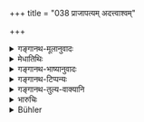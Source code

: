 +++
title = "038 प्राजापत्यम् अदत्त्वाश्वम्"

+++

<details><summary>गङ्गानथ-मूलानुवादः</summary>

If a Brāhmaṇa, possessed of wealth, does not give a ‘prājāpatya’ horse as the ‘fee’ foe the fire-laying, he becomes as good as one who has not laid the fire at all.—(38)
</details>

<details><summary>मेधातिथिः</summary>

**अग्न्याधेये ऽश्वो दक्षिणा** दातव्या । **प्राजापत्य**ग्रहणं स्तुत्यर्थम् । अथ वा नात्युत्कृष्टो नातिनिकृष्टः **प्राजापत्यः** । अथ च लौकिका ईदृशे वस्तुनि प्रजापतिशब्दम् उदाहरन्ति । **विभवे सतीति** वचनाद् असंपत्ताव् अददद् भवत्य् एवाहिताग्निः ॥ ११.३८ ॥
</details>

<details><summary>गङ्गानथ-भाष्यानुवादः</summary>

In connection with the Fire-laying rite, a horse is to be given as the ‘fee.’ the term ‘*prājāpatya*’ is added for the purpose of eulogising the horse. Or, the term may be taken to mean ‘neither very good nor very bad,’ in which sense ordinary men use the name ‘*prajāpati*.’

‘*Possessed of wealth*.’—This means that if the man does not give the fee, on account of his not possessing wealth,—then he does become regarded as one who has laid the Fires.—(38)
</details>

<details><summary>गङ्गानथ-टिप्पन्यः</summary>

‘*Prājāpatyam*’.—‘Dedicated to Prajāpati’ (Govindarāja, Kullūka, Nārāyaṇa and Rāghavānanda);—the epithet is merely laudatory; or it may mean ‘neither very good nor very inferior’ (Medhātithi);—
</details>

<details><summary>गङ्गानथ-तुल्य-वाक्यानि</summary>

*Mahābhārata* (12.165.23).—(Same as Manu.)
</details>

<details><summary>भारुचिः</summary>

**ब्राह्मण**ग्रहणाच् च क्षत्रियवैश्ययोः प्राजापत्याश्वदाने न नियमः । ब्राह्मणस्याप्य् अश्वदानं विभवापेक्षत्वाद् अनित्यं दर्सयति । समुच्चयन्यायत्वाच् च दक्षिणानाम् अश्वः समुच्चीयते । अग्न्याधेयदक्षिणादानसंबन्धेन चेदम् अन्यद् उच्यते । समग्रदक्षिणा यज्ञाः स्युः । एवं च सति दक्षिणावैगुण्ये दोषम् आह ॥ ११.३७ ॥
</details>

<details><summary>Bühler</summary>

038	A Brahmana who, though wealthy, does not give, as fee for the performance of an Agnyadheya, a horse sacred to Pragapati, becomes (equal to one) who has not kindled the sacred fires.
</details>
